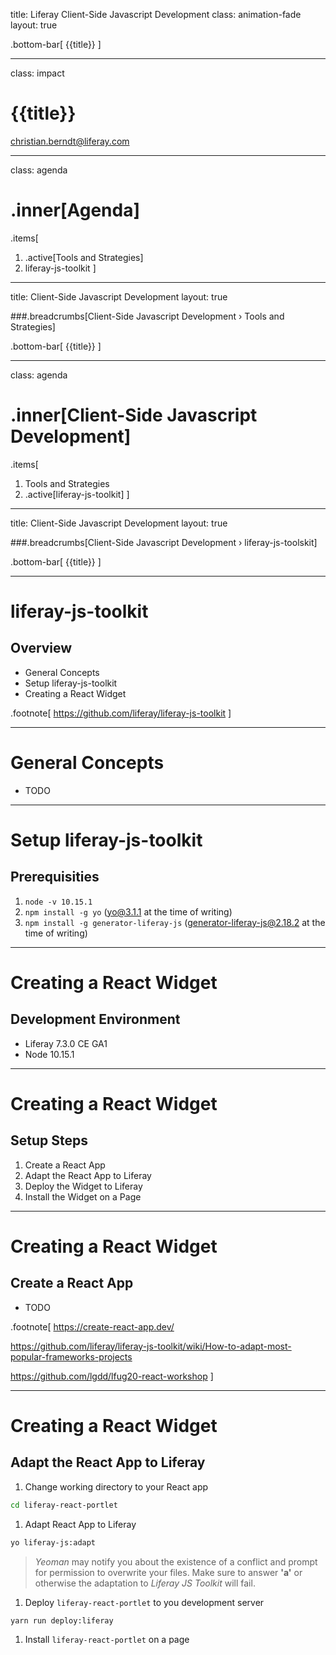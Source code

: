 title: Liferay Client-Side Javascript Development 
class: animation-fade
layout: true

.bottom-bar[
  {{title}}
]

---

class: impact

# {{title}}
christian.berndt@liferay.com

---

class: agenda

# .inner[Agenda]

.items[
1. .active[Tools and Strategies]
1. liferay-js-toolkit
]

---

title: Client-Side Javascript Development
layout: true

###.breadcrumbs[Client-Side Javascript Development › Tools and Strategies]

.bottom-bar[
  {{title}}
]

---

class: agenda

# .inner[Client-Side Javascript Development]

.items[
1. Tools and Strategies
1. .active[liferay-js-toolkit]
]

---

title: Client-Side Javascript Development
layout: true

###.breadcrumbs[Client-Side Javascript Development › liferay-js-toolskit]

.bottom-bar[
  {{title}}
]

---

# liferay-js-toolkit

## Overview

* General Concepts
* Setup liferay-js-toolkit
* Creating a React Widget

.footnote[
https://github.com/liferay/liferay-js-toolkit
]

---

# General Concepts

* TODO

---

# Setup liferay-js-toolkit

## Prerequisities

1. `node -v 10.15.1`
1. `npm install -g yo` (yo@3.1.1 at the time of writing)
1. `npm install -g generator-liferay-js` (generator-liferay-js@2.18.2 at the time of writing)

---

# Creating a React Widget

## Development Environment

* Liferay 7.3.0 CE GA1
* Node 10.15.1

---

# Creating a React Widget

## Setup Steps

1. Create a React App
1. Adapt the React App to Liferay
1. Deploy the Widget to Liferay
1. Install the Widget on a Page


---

# Creating a React Widget

## Create a React App

* TODO

.footnote[
https://create-react-app.dev/

https://github.com/liferay/liferay-js-toolkit/wiki/How-to-adapt-most-popular-frameworks-projects

https://github.com/lgdd/lfug20-react-workshop
]

---

# Creating a React Widget

## Adapt the React App to Liferay

1. Change working directory to your React app 
  ```bash
  cd liferay-react-portlet
  ```
1. Adapt React App to Liferay 
  ```bash
  yo liferay-js:adapt
  ```
  > *Yeoman* may notify you about the existence of a conflict and prompt for permission to overwrite your files.
  > Make sure to answer __'a'__ or otherwise the adaptation to *Liferay JS Toolkit* will fail.
1. Deploy `liferay-react-portlet` to you development server
  ```
  yarn run deploy:liferay
  ```
1. Install `liferay-react-portlet` on a page
